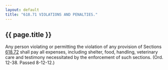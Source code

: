 ```yaml
---
layout: default 
title: "618.71 VIOLATIONS AND PENALTIES."
---
```


{{ page.title }}
----------------

Any person violating or permitting the violation of any provision of
Sections [618.72](2cae7fea.html) shall pay all expenses, including
shelter, food, handling, veterinary care and testimony necessitated by
the enforcement of such sections. (Ord. 12-38. Passed 8-12-12.)
